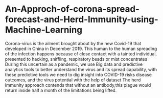 # An-Approch-of-corona-spread-forecast-and-Herd-Immunity-using-Machine-Learning
Corona-virus is the ailment brought about by the new Covid-19 that developed in China in December 2019. This human to the human spreading of the infection happens because of close contact with a tainted individual, presented to hacking, sniffling, respiratory beads or mist concentrates During this uncertain as a pandemic, we use Big data and predictive analytics tools to better understand the virus and its spread capability, with these predictive tools we need to dig insight into COVID-19 risks disease outcomes, and the virus potential with the help of dataset The herd Immunity approach contends that without an antibody,this plague would return inside half a month of the limitations being lifted.
